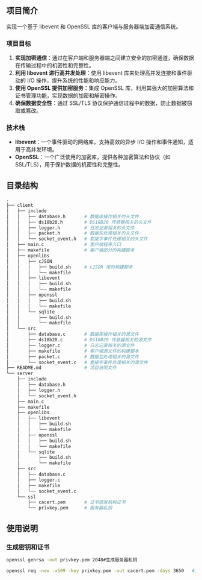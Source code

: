 ## 项目简介
实现一个基于 libevent 和 OpenSSL 库的客户端与服务器端加密通信系统。



### 项目目标

1. **实现加密通信**：通过在客户端和服务器端之间建立安全的加密通道，确保数据在传输过程中的机密性和完整性。
2. **利用 libevent 进行高并发处理**：使用 libevent 库来处理高并发连接和事件驱动的 I/O 操作，提升系统的性能和响应能力。
3. **使用 OpenSSL 提供加密服务**：集成 OpenSSL 库，利用其强大的加密算法和证书管理功能，实现数据的加密和解密操作。
4. **确保数据安全性**：通过 SSL/TLS 协议保护通信过程中的数据，防止数据被窃取或篡改。



### 技术栈

- **libevent**：一个事件驱动的网络库，支持高效的异步 I/O 操作和事件通知，适用于高并发环境。
- **OpenSSL**：一个广泛使用的加密库，提供各种加密算法和协议（如 SSL/TLS），用于保护数据的机密性和完整性。





## 目录结构

```makefile
.
├── client
│   ├── include
│   │   ├── database.h       # 数据库操作相关的头文件
│   │   ├── ds18b20.h        # DS18B20 传感器相关的头文件
│   │   ├── logger.h         # 日志记录相关的头文件
│   │   ├── packet.h         # 数据包处理相关的头文件
│   │   └── socket_event.h   # 套接字事件处理相关的头文件
│   ├── main.c               # 客户端程序入口
│   ├── makefile             # 客户端部分的构建脚本
│   ├── openlibs
│   │   ├── cJSON
│   │   │   ├── build.sh     # cJSON 库的构建脚本
│   │   │   └── makefile     
│   │   ├── libevent
│   │   │   ├── build.sh     
│   │   │   └── makefile    
│   │   ├── openssl
│   │   │   ├── build.sh    
│   │   │   └── makefile     
│   │   └── sqlite
│   │       ├── build.sh     
│   │       └── makefile     
│   └── src
│       ├── database.c       # 数据库操作相关的源文件
│       ├── ds18b20.c        # DS18B20 传感器相关的源文件
│       ├── logger.c         # 日志记录相关的源文件
│       ├── makefile         # 客户端源文件的构建脚本
│       ├── packet.c         # 数据包处理相关的源文件
│       └── socket_event.c   # 套接字事件处理相关的源文件
├── README.md                # 项目说明文件
└── server
    ├── include
    │   ├── database.h       
    │   ├── logger.h         
    │   └── socket_event.h   
    ├── main.c               
    ├── makefile             
    ├── openlibs
    │   ├── libevent
    │   │   ├── build.sh    
    │   │   └── makefile    
    │   ├── openssl
    │   │   ├── build.sh     
    │   │   └── makefile     
    │   └── sqlite
    │       ├── build.sh     
    │       └── makefile    
    ├── src
    │   ├── database.c      
    │   ├── logger.c        
    │   ├── makefile        
    │   └── socket_event.c   
    └── ssl
        ├── cacert.pem       # 证书颁发机构证书
        └── privkey.pem      # 服务器私钥
```





## 使用说明

### 生成密钥和证书

```sh
openssl genrsa -out privkey.pem 2048#生成服务器私钥

openssl req -new -x509 -key privkey.pem -out cacert.pem -days 3650   #生成自签名证书
```





